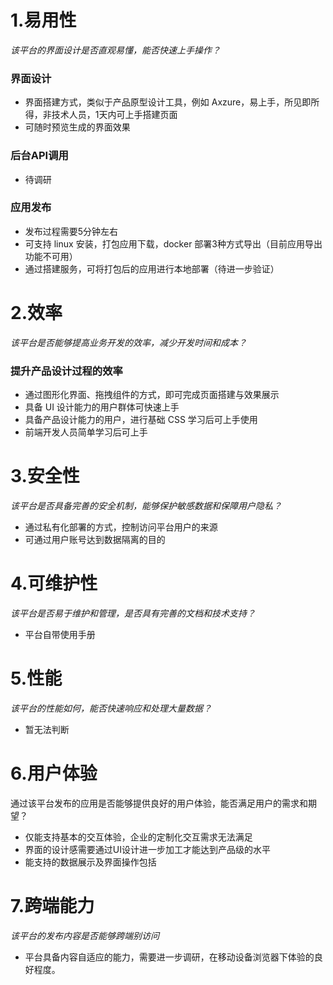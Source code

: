 # 1.易用性

*该平台的界面设计是否直观易懂，能否快速上手操作？*

### 界面设计
- 界面搭建方式，类似于产品原型设计工具，例如 Axzure，易上手，所见即所得，非技术人员，1天内可上手搭建页面
- 可随时预览生成的界面效果

### 后台API调用
- 待调研

### 应用发布
- 发布过程需要5分钟左右
- 可支持 linux 安装，打包应用下载，docker 部署3种方式导出（目前应用导出功能不可用）
- 通过搭建服务，可将打包后的应用进行本地部署（待进一步验证）

# 2.效率
*该平台是否能够提高业务开发的效率，减少开发时间和成本？*

### 提升产品设计过程的效率
- 通过图形化界面、拖拽组件的方式，即可完成页面搭建与效果展示
- 具备 UI 设计能力的用户群体可快速上手
- 具备产品设计能力的用户，进行基础 CSS 学习后可上手使用
- 前端开发人员简单学习后可上手

# 3.安全性
*该平台是否具备完善的安全机制，能够保护敏感数据和保障用户隐私？*
- 通过私有化部署的方式，控制访问平台用户的来源
- 可通过用户账号达到数据隔离的目的

# 4.可维护性
*该平台是否易于维护和管理，是否具有完善的文档和技术支持？*
- 平台自带使用手册

# 5.性能
*该平台的性能如何，能否快速响应和处理大量数据？*
- 暂无法判断

# 6.用户体验
通过该平台发布的应用是否能够提供良好的用户体验，能否满足用户的需求和期望？
- 仅能支持基本的交互体验，企业的定制化交互需求无法满足
- 界面的设计感需要通过UI设计进一步加工才能达到产品级的水平
- 能支持的数据展示及界面操作包括

# 7.跨端能力
*该平台的发布内容是否能够跨端别访问*
- 平台具备内容自适应的能力，需要进一步调研，在移动设备浏览器下体验的良好程度。


